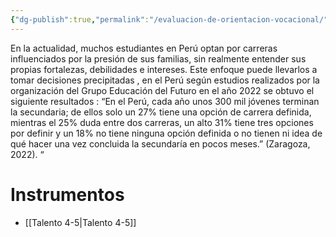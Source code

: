 ```yaml
---
{"dg-publish":true,"permalink":"/evaluacion-de-orientacion-vocacional/"}
---
```


En la actualidad, muchos estudiantes en Perú optan por carreras influenciados por la presión de sus familias, sin realmente entender sus propias fortalezas, debilidades e intereses. Este enfoque puede llevarlos a tomar decisiones precipitadas , en el Perú según estudios realizados por la organización del Grupo Educación del Futuro en el año 2022 se obtuvo el siguiente resultados : “En el Perú, cada año unos 300 mil jóvenes terminan la secundaria; de ellos solo un 27% tiene una opción de carrera definida, mientras el 25% duda entre dos carreras, un alto 31% tiene tres opciones por definir y un 18% no tiene ninguna opción definida o no tienen ni idea de qué hacer una vez concluida la secundaría en pocos meses.” (Zaragoza, 2022). “
# Instrumentos
- [[Talento 4-5\|Talento 4-5]]
